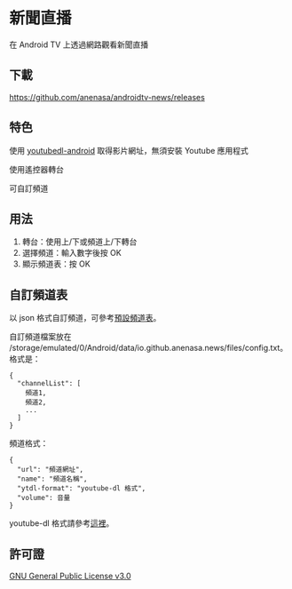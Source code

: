 # 新聞直播

在 Android TV 上透過網路觀看新聞直播

## 下載

https://github.com/anenasa/androidtv-news/releases

## 特色

使用 [youtubedl-android](https://github.com/yausername/youtubedl-android) 取得影片網址，無須安裝 Youtube 應用程式

使用遙控器轉台

可自訂頻道

## 用法

1. 轉台：使用上/下或頻道上/下轉台
2. 選擇頻道：輸入數字後按 OK
3. 顯示頻道表：按 OK

## 自訂頻道表

以 json 格式自訂頻道，可參考[預設頻道表](https://github.com/anenasa/androidtv-news/blob/main/app/src/main/res/raw/config.txt)。

自訂頻道檔案放在 /storage/emulated/0/Android/data/io.github.anenasa.news/files/config.txt。格式是：

    {
      "channelList": [
        頻道1,
        頻道2,
        ...
      ]
    }

頻道格式：

    {
      "url": "頻道網址",
      "name": "頻道名稱",
      "ytdl-format": "youtube-dl 格式",
      "volume": 音量
    }

youtube-dl 格式請參考[這裡](https://github.com/ytdl-org/youtube-dl/blob/master/README.md#format-selection)。

## 許可證
[GNU General Public License v3.0](https://github.com/anenasa/androidtv-news/blob/main/LICENSE)

